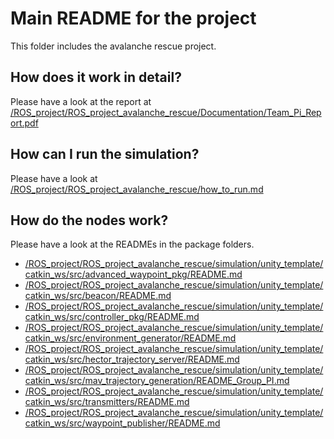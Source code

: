 # Main README for the project
This folder includes the avalanche rescue project.

## How does it work in detail?
Please have a look at the report at [/ROS_project/ROS_project_avalanche_rescue/Documentation/Team_Pi_Report.pdf](https://github.com/Divij96/Projects/blob/main/ROS_project_avalanche_rescue/Documentation/Team_Pi_Report.pdf)

## How can I run the simulation?
Please have a look at [/ROS_project/ROS_project_avalanche_rescue/how_to_run.md](https://github.com/Divij96/Projects/blob/main/ROS_project_avalanche_rescue/how_to_run.md)

## How do the nodes work?
Please have a look at the READMEs in the package folders.
- [/ROS_project/ROS_project_avalanche_rescue/simulation/unity_template/catkin_ws/src/advanced_waypoint_pkg/README.md](https://github.com/Divij96/Projects/blob/main/ROS_project_avalanche_rescue/simulation/unity_template/catkin_ws/src/advanced_waypoint_pkg/README.md)
- [/ROS_project/ROS_project_avalanche_rescue/simulation/unity_template/catkin_ws/src/beacon/README.md](https://github.com/Divij96/Projects/blob/main/ROS_project_avalanche_rescue/simulation/unity_template/catkin_ws/src/beacon/README.md)
- [/ROS_project/ROS_project_avalanche_rescue/simulation/unity_template/catkin_ws/src/controller_pkg/README.md](https://github.com/Divij96/Projects/blob/main/ROS_project_avalanche_rescue/simulation/unity_template/catkin_ws/src/controller_pkg/README.md)
- [/ROS_project/ROS_project_avalanche_rescue/simulation/unity_template/catkin_ws/src/environment_generator/README.md](https://github.com/Divij96/Projects/blob/main/ROS_project_avalanche_rescue/simulation/unity_template/catkin_ws/src/environment_generator/README.md)
- [/ROS_project/ROS_project_avalanche_rescue/simulation/unity_template/catkin_ws/src/hector_trajectory_server/README.md](https://github.com/Divij96/Projects/blob/main/ROS_project_avalanche_rescue/simulation/unity_template/catkin_ws/src/hector_trajectory_server/README.md)
- [/ROS_project/ROS_project_avalanche_rescue/simulation/unity_template/catkin_ws/src/mav_trajectory_generation/README_Group_PI.md](https://github.com/Divij96/Projects/blob/main/ROS_project_avalanche_rescue/simulation/unity_template/catkin_ws/src/mav_trajectory_generation/README_Group_PI.md)
- [/ROS_project/ROS_project_avalanche_rescue/simulation/unity_template/catkin_ws/src/transmitters/README.md](https://github.com/Divij96/Projects/blob/main/ROS_project_avalanche_rescue/simulation/unity_template/catkin_ws/src/transmitters/README.md)
- [/ROS_project/ROS_project_avalanche_rescue/simulation/unity_template/catkin_ws/src/waypoint_publisher/README.md](https://github.com/Divij96/Projects/blob/main/ROS_project_avalanche_rescue/simulation/unity_template/catkin_ws/src/waypoint_publisher/README.md)

